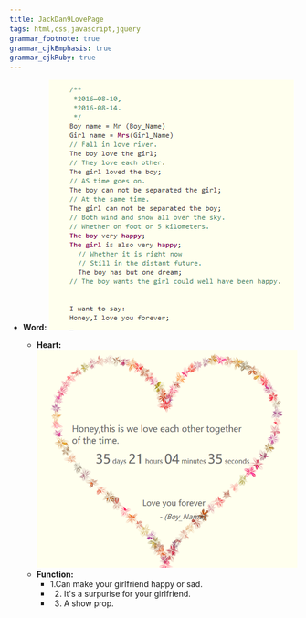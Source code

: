 ```yaml
---
title: JackDan9LovePage
tags: html,css,javascript,jquery
grammar_footnote: true
grammar_cjkEmphasis: true
grammar_cjkRuby: true
---
```

- **Word:**
![Word][1]


  
  - **Heart:**
  ![enter description here][2]


  [1]: ./images/Word.png "Word.png"
  [2]: ./images/Heart.png "Heart.png"
  - **Function:**
    - 1.Can make your girlfriend happy or sad.
    - 2. It's a surpurise for your girlfriend.
    - 3. A show prop.